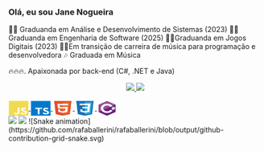 ### Olá, eu sou Jane Nogueira
🧑‍🎓 Graduanda em Análise e Desenvolvimento de Sistemas (2023)
🧑‍🎓 Graduanda em Engenharia de Software (2025)
🧑‍🎓Graduanda em Jogos Digitais (2023)
🧑‍🎓Em transição de carreira de música para programação e desenvolvedora
🎶 Graduada em Música

🔥🔥🔥. Apaixonada por back-end (C#, .NET e Java)

<div align="center">
  <a href="https://github.com/JaneNogueira">
    <img height="180em" src="https://github-readme-stats.vercel.app/api?username=JaneNogueira&show_icons=true&theme=tokyonight&include_all_commits=true&count_private=true"/>
  <img height="180em" src="https://github-readme-stats.vercel.app/api/top-langs/?username=JaneNogueira&layout=compact&langs_count=7&theme=tokyonight"/>
</div>
<div style="display: inline_block"><br>
  <img align="center" alt="Jane-Js" height="30" width="40" src="https://raw.githubusercontent.com/devicons/devicon/master/icons/javascript/javascript-plain.svg">
  <img align="center" alt="Jane-Ts" height="30" width="40" src="https://raw.githubusercontent.com/devicons/devicon/master/icons/typescript/typescript-plain.svg">
  <img align="center" alt="Jane-HTML" height="30" width="40" src="https://raw.githubusercontent.com/devicons/devicon/master/icons/html5/html5-original.svg">
  <img align="center" alt="Jane-CSS" height="30" width="40" src="https://raw.githubusercontent.com/devicons/devicon/master/icons/css3/css3-original.svg">
  <img align="center" alt="Jane-Csharp" height="30" width="40" src="https://raw.githubusercontent.com/devicons/devicon/master/icons/csharp/csharp-original.svg">
</div>
  
<div>  
  <a href = "mailto:jane.tecnicavocal@gmail.com"><img src="https://img.shields.io/badge/-Gmail-%23333?style=for-the-badge&logo=gmail&logoColor=white" target="_blank"></a>
  <a href="https://www.linkedin.com/in/jane-nogueira-5b6679145" target="_blank"><img src="https://img.shields.io/badge/-LinkedIn-%230077B5?style=for-the-badge&logo=linkedin&logoColor=white" target="_blank"></a> 
  ![Snake animation](https://github.com/rafaballerini/rafaballerini/blob/output/github-contribution-grid-snake.svg)
</div>







<!---
JaneNogueira/JaneNogueira is a ✨ special ✨ repository because its `README.md` (this file) appears on your GitHub profile.
You can click the Preview link to take a look at your changes.
--->

